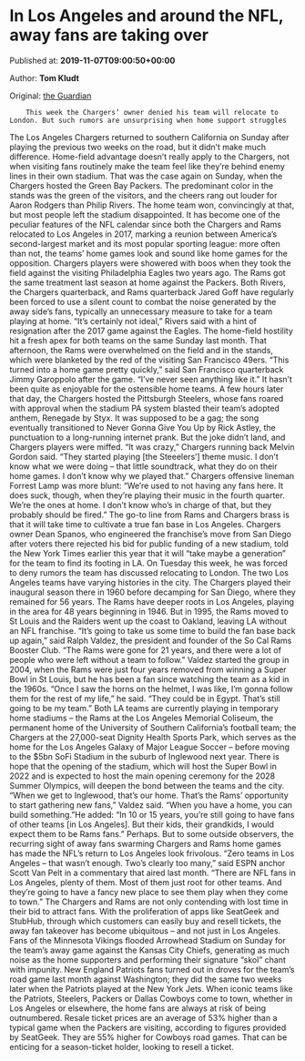 
# In Los Angeles and around the NFL, away fans are taking over

Published at: **2019-11-07T09:00:50+00:00**

Author: **Tom Kludt**

Original: [the Guardian](https://www.theguardian.com/sport/2019/nov/07/away-fans-nfl-los-angeles-rams-chargers-home-crowds)


        This week the Chargers’ owner denied his team will relocate to London. But such rumors are unsurprising when home support struggles
      
The Los Angeles Chargers returned to southern California on Sunday after playing the previous two weeks on the road, but it didn’t make much difference. Home-field advantage doesn’t really apply to the Chargers, not when visiting fans routinely make the team feel like they’re behind enemy lines in their own stadium. That was the case again on Sunday, when the Chargers hosted the Green Bay Packers. The predominant color in the stands was the green of the visitors, and the cheers rang out louder for Aaron Rodgers than Philip Rivers. The home team won, convincingly at that, but most people left the stadium disappointed.
It has become one of the peculiar features of the NFL calendar since both the Chargers and Rams relocated to Los Angeles in 2017, marking a reunion between America’s second-largest market and its most popular sporting league: more often than not, the teams’ home games look and sound like home games for the opposition. Chargers players were showered with boos when they took the field against the visiting Philadelphia Eagles two years ago. The Rams got the same treatment last season at home against the Packers. Both Rivers, the Chargers quarterback, and Rams quarterback Jared Goff have regularly been forced to use a silent count to combat the noise generated by the away side’s fans, typically an unnecessary measure to take for a team playing at home.
“It’s certainly not ideal,” Rivers said with a hint of resignation after the 2017 game against the Eagles. The home-field hostility hit a fresh apex for both teams on the same Sunday last month. That afternoon, the Rams were overwhelmed on the field and in the stands, which were blanketed by the red of the visiting San Francisco 49ers. “This turned into a home game pretty quickly,” said San Francisco quarterback Jimmy Garoppolo after the game. “I’ve never seen anything like it.”
It hasn’t been quite as enjoyable for the ostensible home teams. A few hours later that day, the Chargers hosted the Pittsburgh Steelers, whose fans roared with approval when the stadium PA system blasted their team’s adopted anthem, Renegade by Styx. It was supposed to be a gag; the song eventually transitioned to Never Gonna Give You Up by Rick Astley, the punctuation to a long-running internet prank. But the joke didn’t land, and Chargers players were miffed.
“It was crazy,” Chargers running back Melvin Gordon said. “They started playing [the Steeelers’] theme music. I don’t know what we were doing – that little soundtrack, what they do on their home games. I don’t know why we played that.” Chargers offensive lineman Forrest Lamp was more blunt: “We’re used to not having any fans here. It does suck, though, when they’re playing their music in the fourth quarter. We’re the ones at home. I don’t know who’s in charge of that, but they probably should be fired.”
The go-to line from Rams and Chargers brass is that it will take time to cultivate a true fan base in Los Angeles. Chargers owner Dean Spanos, who engineered the franchise’s move from San Diego after voters there rejected his bid for public funding of a new stadium, told the New York Times earlier this year that it will “take maybe a generation” for the team to find its footing in LA. On Tuesday this week, he was forced to deny rumors the team has discussed relocating to London.
The two Los Angeles teams have varying histories in the city. The Chargers played their inaugural season there in 1960 before decamping for San Diego, where they remained for 56 years. The Rams have deeper roots in Los Angeles, playing in the area for 48 years beginning in 1946. But in 1995, the Rams moved to St Louis and the Raiders went up the coast to Oakland, leaving LA without an NFL franchise.
“It’s going to take us some time to build the fan base back up again,” said Ralph Valdez, the president and founder of the So Cal Rams Booster Club. “The Rams were gone for 21 years, and there were a lot of people who were left without a team to follow.”
Valdez started the group in 2004, when the Rams were just four years removed from winning a Super Bowl in St Louis, but he has been a fan since watching the team as a kid in the 1960s. “Once I saw the horns on the helmet, I was like, I’m gonna follow them for the rest of my life,” he said. “They could be in Egypt. That’s still going to be my team.”
Both LA teams are currently playing in temporary home stadiums – the Rams at the Los Angeles Memorial Coliseum, the permanent home of the University of Southern California’s football team; the Chargers at the 27,000-seat Dignity Health Sports Park, which serves as the home for the Los Angeles Galaxy of Major League Soccer – before moving to the $5bn SoFi Stadium in the suburb of Inglewood next year. There is hope that the opening of the stadium, which will host the Super Bowl in 2022 and is expected to host the main opening ceremony for the 2028 Summer Olympics, will deepen the bond between the teams and the city.
“When we get to Inglewood, that’s our home. That’s the Rams’ opportunity to start gathering new fans,” Valdez said. “When you have a home, you can build something.”He added: “In 10 or 15 years, you’re still going to have fans of other teams [in Los Angeles]. But their kids, their grandkids, I would expect them to be Rams fans.”
Perhaps. But to some outside observers, the recurring sight of away fans swarming Chargers and Rams home games has made the NFL’s return to Los Angeles look frivolous. “Zero teams in Los Angeles – that wasn’t enough. Two’s clearly too many,” said ESPN anchor Scott Van Pelt in a commentary that aired last month. “There are NFL fans in Los Angeles, plenty of them. Most of them just root for other teams. And they’re going to have a fancy new place to see them play when they come to town.”
The Chargers and Rams are not only contending with lost time in their bid to attract fans. With the proliferation of apps like SeatGeek and StubHub, through which customers can easily buy and resell tickets, the away fan takeover has become ubiquitous – and not just in Los Angeles. Fans of the Minnesota Vikings flooded Arrowhead Stadium on Sunday for the team’s away game against the Kansas City Chiefs, generating as much noise as the home supporters and performing their signature “skol” chant with impunity. New England Patriots fans turned out in droves for the team’s road game last month against Washington; they did the same two weeks later when the Patriots played at the New York Jets. When iconic teams like the Patriots, Steelers, Packers or Dallas Cowboys come to town, whether in Los Angeles or elsewhere, the home fans are always at risk of being outnumbered. Resale ticket prices are an average of 53% higher than a typical game when the Packers are visiting, according to figures provided by SeatGeek. They are 55% higher for Cowboys road games. That can be enticing for a season-ticket holder, looking to resell a ticket.

